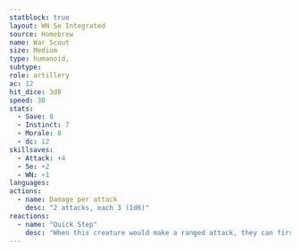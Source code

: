 ```yaml
---
statblock: true
layout: WN 5e Integrated
source: Homebrew
name: War Scout
size: Medium
type: humanoid,
subtype: 
role: artillery
ac: 12
hit_dice: 3d8
speed: 30
stats:
  - Save: 8
  - Instinct: 7
  - Morale: 8
  - dc: 12
skillsaves:
  - Attack: +4
  - 5e: +2
  - WN: +1
languages: 
actions:
  - name: Damage per attack
    desc: "2 attacks, each 3 (1d6)"
reactions:
  - name: "Quick Step"
    desc: "When this creature would make a ranged attack, they can first move 5 feet without provoking opportunity attacks. 1 pt."
---
```

